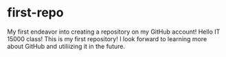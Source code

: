 # first-repo
My first endeavor into creating a repository on my GitHub account!
Hello IT 15000 class! This is my first repository! I look forward to learning more about GitHub and utiliizing it in the future.
